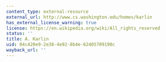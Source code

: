 ```yaml
---
content_type: external-resource
external_url: http://www.cs.washington.edu/homes/karlin
has_external_license_warning: true
license: https://en.wikipedia.org/wiki/All_rights_reserved
status: ''
title: A. Karlin
uid: 04c420e9-2e38-4e92-8b4e-62405709190c
wayback_url: ''
---
```

